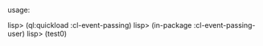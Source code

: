 usage:

lisp> (ql:quickload :cl-event-passing)
lisp> (in-package :cl-event-passing-user)
lisp> (test0)
